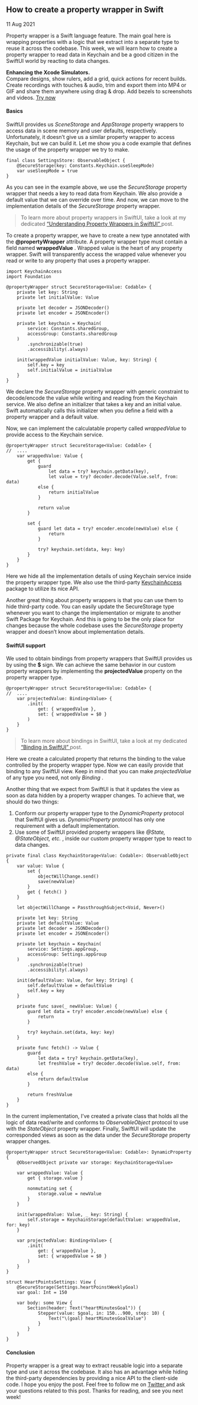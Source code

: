 ##  How to create a property wrapper in Swift

11 Aug 2021

Property wrapper is a Swift language feature. The main goal here is wrapping
properties with a logic that we extract into a separate type to reuse it
across the codebase. This week, we will learn how to create a property wrapper
to read data in Keychain and be a good citizen in the SwiftUI world by
reacting to data changes.

**Enhancing the Xcode Simulators.**  
Compare designs, show rulers, add a grid, quick actions for recent builds.
Create recordings with touches & audio, trim and export them into MP4 or GIF
and share them anywhere using drag & drop. Add bezels to screenshots and
videos. [ Try now ](https://gumroad.com/a/931293139/ftvbh)

####  Basics

SwiftUI provides us _SceneStorage_ and _AppStorage_ property wrappers to
access data in scene memory and user defaults, respectively. Unfortunately, it
doesn’t give us a similar property wrapper to access Keychain, but we can
build it. Let me show you a code example that defines the usage of the
property wrapper we try to make.

    
    
    final class SettingsStore: ObservableObject {
        @SecureStorage(key: Constants.Keychain.useSleepMode)
        var useSleepMode = true
    }
    

As you can see in the example above, we use the _SecureStorage_ property
wrapper that needs a key to read data from Keychain. We also provide a default
value that we can override over time. And now, we can move to the
implementation details of the _SecureStorage_ property wrapper.

> To learn more about property wrappers in SwiftUI, take a look at my
> dedicated [ “Understanding Property Wrappers in SwiftUI”
> ](/2019/06/12/understanding-property-wrappers-in-swiftui/) post.

To create a property wrapper, we have to create a new type annotated with the
**@propertyWrapper** attribute. A property wrapper type must contain a field
named **wrappedValue** . Wrapped value is the heart of any property wrapper.
Swift will transparently access the wrapped value whenever you read or write
to any property that uses a property wrapper.

    
    
    import KeychainAccess
    import Foundation
    
    @propertyWrapper struct SecureStorage<Value: Codable> {
        private let key: String
        private let initialValue: Value
    
        private let decoder = JSONDecoder()
        private let encoder = JSONEncoder()
    
        private let keychain = Keychain(
            service: Constants.sharedGroup,
            accessGroup: Constants.sharedGroup
        )
            .synchronizable(true)
            .accessibility(.always)
    
        init(wrappedValue initialValue: Value, key: String) {
            self.key = key
            self.initialValue = initialValue
        }
    }
    

We declare the _SecureStorage_ property wrapper with generic constraint to
decode/encode the value while writing and reading from the Keychain service.
We also define an initializer that takes a key and an initial value. Swift
automatically calls this initializer when you define a field with a property
wrapper and a default value.

Now, we can implement the calculatable property called _wrappedValue_ to
provide access to the Keychain service.

    
    
    @propertyWrapper struct SecureStorage<Value: Codable> {
    //  ....
        var wrappedValue: Value {
            get {
                guard
                    let data = try? keychain.getData(key),
                    let value = try? decoder.decode(Value.self, from: data)
                else {
                    return initialValue
                }
    
                return value
            }
    
            set {
                guard let data = try? encoder.encode(newValue) else {
                    return
                }
    
                try? keychain.set(data, key: key)
            }
        }
    }
    

Here we hide all the implementation details of using Keychain service inside
the property wrapper type. We also use the third-party [ KeychainAccess
](https://github.com/kishikawakatsumi/KeychainAccess) package to utilize its
nice API.

Another great thing about property wrappers is that you can use them to hide
third-party code. You can easily update the SecureStorage type whenever you
want to change the implementation or migrate to another Swift Package for
Keychain. And this is going to be the only place for changes because the whole
codebase uses the _SecureStorage_ property wrapper and doesn’t know about
implementation details.

####  SwiftUI support

We used to obtain bindings from property wrappers that SwiftUI provides us by
using the **$** sign. We can achieve the same behavior in our custom property
wrappers by implementing the **projectedValue** property on the property
wrapper type.

    
    
    @propertyWrapper struct SecureStorage<Value: Codable> {
    //  ....
        var projectedValue: Binding<Value> {
            .init(
                get: { wrappedValue },
                set: { wrappedValue = $0 }
            )
        }
    }
    

> To learn more about bindings in SwiftUI, take a look at my dedicated [
> “Binding in SwiftUI” ](/2020/04/08/binding-in-swiftui/) post.

Here we create a calculated property that returns the binding to the value
controlled by the property wrapper type. Now we can easily provide that
binding to any SwiftUI view. Keep in mind that you can make _projectedValue_
of any type you need, not only _Binding_ .

Another thing that we expect from SwiftUI is that it updates the view as soon
as data hidden by a property wrapper changes. To achieve that, we should do
two things:

  1. Conform our property wrapper type to the _DynamicProperty_ protocol that SwiftUI gives us. _DynamicProperty_ protocol has only one requirement with a default implementation. 
  2. Use some of SwiftUI provided property wrappers like _@State, @StateObject, etc._ , inside our custom property wrapper type to react to data changes. 

    
    
    private final class KeychainStorage<Value: Codable>: ObservableObject {
        var value: Value {
            set {
                objectWillChange.send()
                save(newValue)
            }
            get { fetch() }
        }
    
        let objectWillChange = PassthroughSubject<Void, Never>()
    
        private let key: String
        private let defaultValue: Value
        private let decoder = JSONDecoder()
        private let encoder = JSONEncoder()
    
        private let keychain = Keychain(
            service: Settings.appGroup,
            accessGroup: Settings.appGroup
        )
            .synchronizable(true)
            .accessibility(.always)
    
        init(defaultValue: Value, for key: String) {
            self.defaultValue = defaultValue
            self.key = key
        }
    
        private func save(_ newValue: Value) {
            guard let data = try? encoder.encode(newValue) else {
                return
            }
    
            try? keychain.set(data, key: key)
        }
    
        private func fetch() -> Value {
            guard
                let data = try? keychain.getData(key),
                let freshValue = try? decoder.decode(Value.self, from: data)
            else {
                return defaultValue 
            }
    
            return freshValue
        }
    }
    

In the current implementation, I’ve created a private class that holds all the
logic of data read/write and conforms to _ObservableObject_ protocol to use
with the _StateObject_ property wrapper. Finally, SwiftUI will update the
corresponded views as soon as the data under the _SecureStorage_ property
wrapper changes.

    
    
    @propertyWrapper struct SecureStorage<Value: Codable>: DynamicProperty {
        @ObservedObject private var storage: KeychainStorage<Value>
    
        var wrappedValue: Value {
            get { storage.value }
    
            nonmutating set {
                storage.value = newValue
            }
        }
    
        init(wrappedValue: Value, _ key: String) {
            self.storage = KeychainStorage(defaultValue: wrappedValue, for: key)
        }
    
        var projectedValue: Binding<Value> {
            .init(
                get: { wrappedValue },
                set: { wrappedValue = $0 }
            )
        }
    }
    
    struct HeartPointsSettings: View {
        @SecureStorage(Settings.heartPoinstWeeklyGoal)
        var goal: Int = 150
    
        var body: some View {
            Section(header: Text("heartMinutesGoal")) {
                Stepper(value: $goal, in: 150...900, step: 10) {
                    Text("\(goal) heartMinutesGoalValue")
                }
            }
        }
    }
    

####  Conclusion

Property wrapper is a great way to extract reusable logic into a separate type
and use it across the codebase. It also has an advantage while hiding the
third-party dependencies by providing a nice API to the client-side code. I
hope you enjoy the post. Feel free to follow me on [ Twitter
](https://twitter.com/mecid) and ask your questions related to this post.
Thanks for reading, and see you next week!

